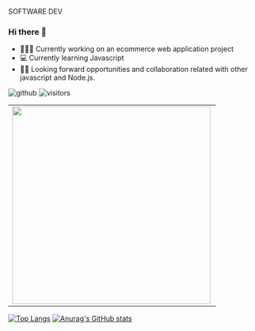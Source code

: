 
SOFTWARE DEV

### Hi there 👋

- 👨🏾‍💻 Currently working on an ecommerce web application project
- 💻 Currently learning Javascript
- ✌🏾 Looking forward opportunities and collaboration related with other javascript and Node.js.

![github](https://img.shields.io/github/followers/godwins3?style=plastic)
![visitors](https://visitor-badge.glitch.me/badge?page_id=page.id)

<center>
  <table>
 
  <tr>
    <td>
       <img width="400px" align="left" src="https://github-readme-streak-stats.herokuapp.com/?user=godwins3&theme=vision-friendly-dark&count_private=true"  />
     </td> 
   </tr>
   
  
</table>
  

</center>

[![Top Langs](https://github-readme-stats.vercel.app/api/top-langs/?username=godwins3&theme=vision-friendly-dark&count_private=true)](https://github.com/godwins3/github-readme-stats)
[![Anurag's GitHub stats](https://github-readme-stats.vercel.app/api?username=godwins3&theme=vision-friendly-dark&count_private=true)](https://github.com/godwins3/github-readme-stats)





